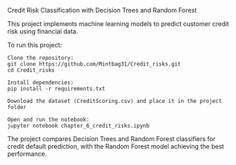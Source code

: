 Credit Risk Classification with Decision Trees and Random Forest

This project implements machine learning models to predict customer credit risk using financial data.

To run this project:

    Clone the repository:
    git clone https://github.com/Mintbag31/Credit_risks.git
    cd Credit_risks

    Install dependencies:
    pip install -r requirements.txt

    Download the dataset (CreditScoring.csv) and place it in the project folder

    Open and run the notebook:
    jupyter notebook chapter_6_credit_risks.ipynb

The project compares Decision Trees and Random Forest classifiers for credit default prediction, with the Random Forest model achieving the best performance.
